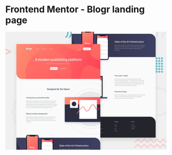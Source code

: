 # Frontend Mentor - Blogr landing page

![Design preview for the Blogr landing page coding challenge](./design/desktop-preview.jpg)

